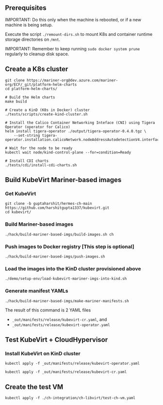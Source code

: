 ## Prerequisites

IMPORTANT: Do this only when the machine is rebooted, or if a new machine is being setup.

Execute the script `./remount-dirs.sh` to mount K8s and container runtime storage directories on `/mnt`.

IMPORTANT: Remember to keep running `sudo docker system prune` regularly to cleanup disk space.

## Create a K8s cluster

```
git clone https://mariner-org@dev.azure.com/mariner-org/ECF/_git/platform-helm-charts
cd platform-helm-charts/

# Build the Helm charts
make build

# Create a KinD (K8s in Docker) cluster
./tests/scripts/create-kind-cluster.sh

# Install the Calico Container Networking Inteface (CNI) using Tigera Operator (operator for Calico)
helm install tigera-operator ./output/tigera-operator-0.4.0.tgz \
	--set-string tigera-operator.installation.calicoNetwork.nodeAddressAutodetectionV4.interface=eth0

# Wait for the node to be ready
kubectl wait node/kind-control-plane --for=condition=Ready

# Install CDI charts
./tests/cdi/install-cdi-charts.sh

```

## Build KubeVirt Mariner-based images

### Get KubeVirt
```
git clone -b guptaharshit/hermes-ch-main https://github.com/harshitgupta1337/kubevirt.git
cd kubevirt/
```

### Build Mariner-based images
```
./hack/build-mariner-based-imgs/build-images.sh ch
```

### Push images to Docker registry [This step is optional]
```
./hack/build-mariner-based-imgs/push-images.sh
```

### Load the images into the KinD cluster provisioned above
```
./demo/setup-env/load-kubevirt-mariner-imgs-into-kind.sh
```

### Generate manifest YAMLs
```
./hack/build-mariner-based-imgs/make-mariner-manifests.sh
```
The result of this command is 2 YAML files 
* `_out/manifests/release/kubevirt-cr.yaml`, and
* `_out/manifests/release/kubevirt-operator.yaml`

## Test KubeVirt + CloudHypervisor

### Install KubeVirt on KinD cluster

```
kubectl apply -f _out/manifests/release/kubevirt-operator.yaml

kubectl apply -f _out/manifests/release/kubevirt-cr.yaml
```

## Create the test VM

```
kubectl apply -f ./ch-integration/ch-libvirt/test-ch-vm.yaml
```
